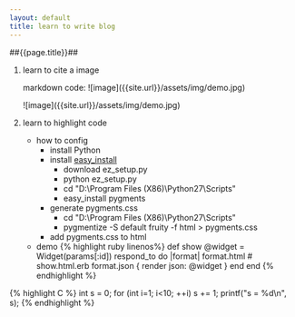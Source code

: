 ```yaml
---
layout: default
title: learn to write blog
---
```


##{{page.title}}##
1. learn to cite a image
	<p>markdown code: ![image]({{site.url}}/assets/img/demo.jpg)</p>
	![image]({{site.url}}/assets/img/demo.jpg)

2. learn to highlight code
	* how to config
		- install Python
		- install [easy_install](https://pypi.python.org/pypi/setuptools#windows-7-or-graphical-install)
			+ download ez_setup.py
			+ python ez_setup.py
			+ cd \"D:\Program Files (X86)\Python27\Scripts\"
			+ easy_install pygments
		- generate pygments.css
			+ cd \"D:\Program Files (X86)\Python27\Scripts\"
			+ pygmentize -S default fruity -f html > pygments.css
		- add pygments.css to html
	* demo
{% highlight ruby linenos%}
def show
	@widget = Widget(params[:id])
	respond_to do |format|
		format.html # show.html.erb
		format.json { render json: @widget }
	end
end
{% endhighlight %}

{% highlight C %}
int s = 0;
for (int i=1; i<10; ++i)
	s += 1;
printf("s = %d\n", s);
{% endhighlight %}
